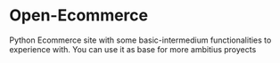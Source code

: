 # Open-Ecommerce
Python Ecommerce site with some basic-intermedium functionalities to experience with. You can use it as base for more ambitius proyects
